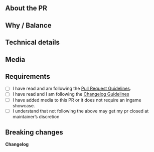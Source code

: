 <!-- Guidelines: https://docs.spacestation14.io/en/getting-started/pr-guideline -->

## About the PR
<!-- What did you change? -->

## Why / Balance
<!-- Why was it changed? Link any relevant discussions or issues. -->

## Technical details
<!-- Summary of code changes for easier review. -->

## Media
<!-- Attach media if the PR makes ingame changes (clothing, items, features, etc). 
Small fixes/refactors are exempt. Media may be used in SS14 progress reports with credit. -->

## Requirements
<!-- Confirm the following by placing an X in the brackets [X]: -->
- [ ] I have read and am following the [Pull Request Guidelines](https://docs.spacestation14.com/en/general-development/codebase-info/pull-request-guidelines.html).
- [ ] I have read and I am following the [Changelog Guidelines](https://docs.spacestation14.io/en/getting-started/pr-guideline#changelog)
- [ ] I have added media to this PR or it does not require an ingame showcase.
- [ ] I understand that not following the above may get my pr closed at maintainer’s discretion

## Breaking changes
<!-- List any breaking changes and provide instructions for fixing them. -->

**Changelog**
<!--
Add a Changelog entry to make players aware of new features or changes that could affect gameplay.
Remove this comment block to make the Changelog visible.
Make sure the entry includes the :cl: symbol so the bot can recognize and add it to the game’s changelog.
-->
<!--
:cl:
- add: Added fun!
- remove: Removed fun!
- tweak: Changed fun!
- fix: Fixed fun!
-->
